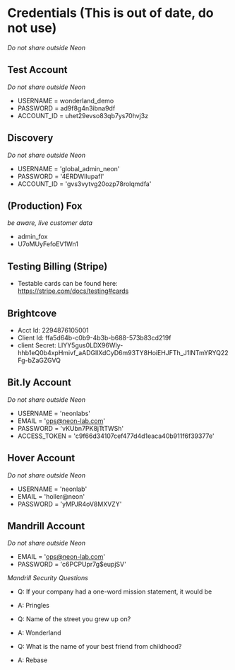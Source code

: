 # Credentials (This is out of date, do not use)

*Do not share outside Neon*

## Test Account

*Do not share outside Neon*

- USERNAME = wonderland_demo
- PASSWORD = ad9f8g4n3ibna9df
- ACCOUNT_ID = uhet29evso83qb7ys70hvj3z

## Discovery

*Do not share outside Neon*

- USERNAME = 'global_admin_neon'
- PASSWORD = '4ERDWIlupafI'
- ACCOUNT_ID = 'gvs3vytvg20ozp78rolqmdfa'

## (Production) Fox

*be aware, live customer data*

- admin_fox
- U7oMUyFefoEV1Wn1

## Testing Billing (Stripe)

- Testable cards can be found here: https://stripe.com/docs/testing#cards

## Brightcove

- Acct Id: 2294876105001
- Client Id: ffa5d64b-c0b9-4b3b-b688-573b83cd219f
- client Secret: LIYY5gus0LDX96Wly-hhb1eQ0b4xpHmivf_aADGllXdCyD6m93TY8HoiEHJFTh_J1lNTmYRYQ22Fg-bZaGZGVQ

## Bit.ly Account

*Do not share outside Neon*

- USERNAME = 'neonlabs'
- EMAIL = 'ops@neon-lab.com'
- PASSWORD = 'vKUbn7PK8jTtTWSh'
- ACCESS_TOKEN = 'c9f66d34107cef477d4d1eaca40b911f6f39377e'

## Hover Account

*Do not share outside Neon*

- USERNAME = 'neonlab'
- EMAIL = 'holler@neon'
- PASSWORD = 'yMPJR4oV8MXVZY'

## Mandrill Account

*Do not share outside Neon*

- EMAIL = 'ops@neon-lab.com'
- PASSWORD = 'c6PCPUpr7g$eupjSV'

*Mandrill Security Questions*

- Q: If your company had a one-word mission statement, it would be
- A: Pringles

- Q: Name of the street you grew up on?
- A: Wonderland

- Q: What is the name of your best friend from childhood?
- A: Rebase

